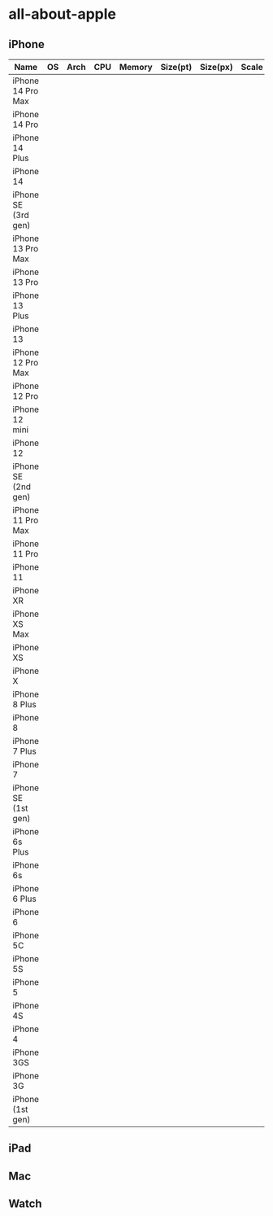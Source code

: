 # all-about-apple

## iPhone

|Name|OS|Arch|CPU|Memory|Size(pt)|Size(px)|Scale|Diagonal|Release|
|---|---|---|---|---|---|---|---|---|---|
|iPhone 14 Pro Max||||||||||
|iPhone 14 Pro||||||||||
|iPhone 14 Plus||||||||||
|iPhone 14||||||||||
|iPhone SE (3rd gen)||||||||||
|iPhone 13 Pro Max||||||||||
|iPhone 13 Pro||||||||||
|iPhone 13 Plus||||||||||
|iPhone 13||||||||||
|iPhone 12 Pro Max||||||||||
|iPhone 12 Pro||||||||||
|iPhone 12 mini||||||||||
|iPhone 12||||||||||
|iPhone SE (2nd gen)||||||||||
|iPhone 11 Pro Max||||||||||
|iPhone 11 Pro||||||||||
|iPhone 11||||||||||
|iPhone XR||||||||||
|iPhone XS Max||||||||||
|iPhone XS||||||||||
|iPhone X||||||||||
|iPhone 8 Plus||||||||||
|iPhone 8||||||||||
|iPhone 7 Plus||||||||||
|iPhone 7||||||||||
|iPhone SE (1st gen)||||||||||
|iPhone 6s Plus||||||||||
|iPhone 6s||||||||||
|iPhone 6 Plus||||||||||
|iPhone 6||||||||||
|iPhone 5C||||||||||
|iPhone 5S||||||||||
|iPhone 5||||||||||
|iPhone 4S||||||||||
|iPhone 4||||||||||
|iPhone 3GS||||||||||
|iPhone 3G||||||||||
|iPhone (1st gen)||||||||||

## iPad

## Mac

## Watch
